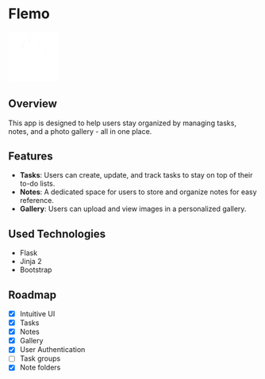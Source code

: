 # Flemo

<img src="./flemo/static/images/flemo.png" width="20%" height="20%">


## Overview
This app is designed to help users stay organized by managing tasks, notes, and a photo gallery - all in one place.

## Features

- **Tasks**: Users can create, update, and track tasks to stay on top of their to-do lists.
- **Notes**: A dedicated space for users to store and organize notes for easy reference.
- **Gallery**: Users can upload and view images in a personalized gallery.

## Used Technologies

- Flask
- Jinja 2
- Bootstrap

## Roadmap

- [x] Intuitive UI
- [x] Tasks
- [x] Notes
- [x] Gallery
- [x] User Authentication
- [ ] Task groups
- [x] Note folders
